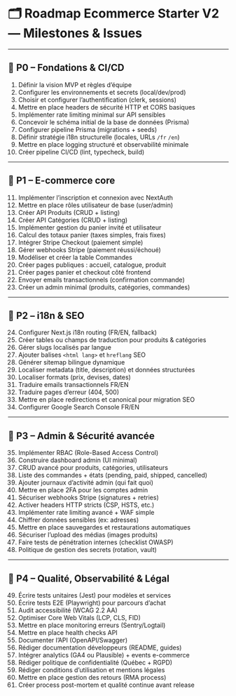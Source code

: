 # 🗂 Roadmap Ecommerce Starter V2 — Milestones & Issues

---

## 📌 P0 – Fondations & CI/CD

1. Définir la vision MVP et règles d’équipe
2. Configurer les environnements et secrets (local/dev/prod)
3. Choisir et configurer l’authentification (clerk, sessions)
4. Mettre en place headers de sécurité HTTP et CORS basiques
5. Implémenter rate limiting minimal sur API sensibles
6. Concevoir le schéma initial de la base de données (Prisma)
7. Configurer pipeline Prisma (migrations + seeds)
8. Définir stratégie i18n structurelle (locales, URLs `/fr` `/en`)
9. Mettre en place logging structuré et observabilité minimale
10. Créer pipeline CI/CD (lint, typecheck, build)

---

## 📌 P1 – E-commerce core

11. Implémenter l’inscription et connexion avec NextAuth
12. Mettre en place rôles utilisateur de base (user/admin)
13. Créer API Produits (CRUD + listing)
14. Créer API Catégories (CRUD + listing)
15. Implémenter gestion du panier invité et utilisateur
16. Calcul des totaux panier (taxes simples, frais fixes)
17. Intégrer Stripe Checkout (paiement simple)
18. Gérer webhooks Stripe (paiement réussi/échoué)
19. Modéliser et créer la table Commandes
20. Créer pages publiques : accueil, catalogue, produit
21. Créer pages panier et checkout côté frontend
22. Envoyer emails transactionnels (confirmation commande)
23. Créer un admin minimal (produits, catégories, commandes)

---

## 📌 P2 – i18n & SEO

24. Configurer Next.js i18n routing (FR/EN, fallback)
25. Créer tables ou champs de traduction pour produits & catégories
26. Gérer slugs localisés par langue
27. Ajouter balises `<html lang>` et `hreflang` SEO
28. Générer sitemap bilingue dynamique
29. Localiser metadata (title, description) et données structurées
30. Localiser formats (prix, devises, dates)
31. Traduire emails transactionnels FR/EN
32. Traduire pages d’erreur (404, 500)
33. Mettre en place redirections et canonical pour migration SEO
34. Configurer Google Search Console FR/EN

---

## 📌 P3 – Admin & Sécurité avancée

35. Implémenter RBAC (Role-Based Access Control)
36. Construire dashboard admin (UI minimal)
37. CRUD avancé pour produits, catégories, utilisateurs
38. Liste des commandes + états (pending, paid, shipped, cancelled)
39. Ajouter journaux d’activité admin (qui fait quoi)
40. Mettre en place 2FA pour les comptes admin
41. Sécuriser webhooks Stripe (signatures + retries)
42. Activer headers HTTP stricts (CSP, HSTS, etc.)
43. Implémenter rate limiting avancé + WAF simple
44. Chiffrer données sensibles (ex: adresses)
45. Mettre en place sauvegardes et restaurations automatiques
46. Sécuriser l’upload des médias (images produits)
47. Faire tests de pénétration internes (checklist OWASP)
48. Politique de gestion des secrets (rotation, vault)

---

## 📌 P4 – Qualité, Observabilité & Légal

49. Écrire tests unitaires (Jest) pour modèles et services
50. Écrire tests E2E (Playwright) pour parcours d’achat
51. Audit accessibilité (WCAG 2.2 AA)
52. Optimiser Core Web Vitals (LCP, CLS, FID)
53. Mettre en place monitoring erreurs (Sentry/Logtail)
54. Mettre en place health checks API
55. Documenter l’API (OpenAPI/Swagger)
56. Rédiger documentation développeurs (README, guides)
57. Intégrer analytics (GA4 ou Plausible) + events e-commerce
58. Rédiger politique de confidentialité (Québec + RGPD)
59. Rédiger conditions d’utilisation et mentions légales
60. Mettre en place gestion des retours (RMA process)
61. Créer process post-mortem et qualité continue avant release
